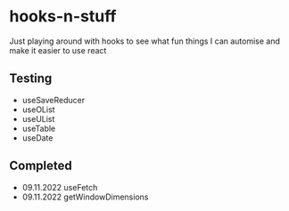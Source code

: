 # hooks-n-stuff

Just playing around with hooks to see what fun things I can automise and make it easier to use react

## Testing

- useSaveReducer
- useOList
- useUList
- useTable
- useDate

## Completed

- 09.11.2022 useFetch
- 09.11.2022 getWindowDimensions
